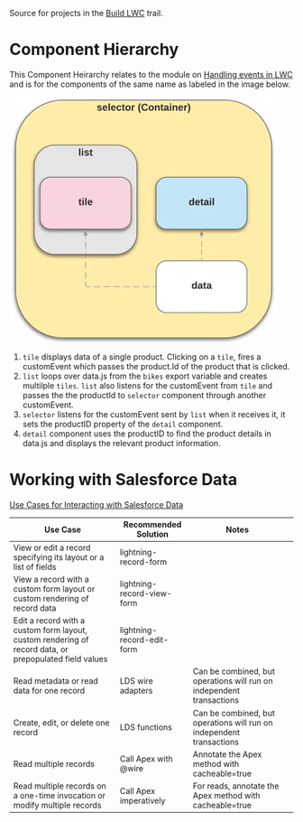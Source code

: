 Source for projects in the [Build LWC](https://trailhead.salesforce.com/en/content/learn/trails/build-lightning-web-components) trail.

# Component Hierarchy

This Component Heirarchy relates to the module on [Handling events in LWC](https://trailhead.salesforce.com/en/content/learn/modules/lightning-web-components-basics/handle-events-in-lightning-web-components?trail_id=build-lightning-web-components) and is for the components of the same name as labeled in the image below.

![image](./assets/componentHier.png)

1. `tile` displays data of a single product. Clicking on a `tile`, fires a customEvent which passes the product.Id of the product that is clicked.
1. `list` loops over data.js from the `bikes` export variable and creates multilple `tiles`. `list` also listens for the customEvent from `tile` and passes the the productId to `selector` component through another customEvent.
1. `selector` listens for the customEvent sent by `list` when it receives it, it sets the productID property of the `detail` component.
1. `detail` component uses the productID to find the product details in data.js and displays the relevant product information.

# Working with Salesforce Data

[Use Cases for Interacting with Salesforce Data](https://trailhead.salesforce.com/content/learn/modules/lightning-web-components-and-salesforce-data/handle-server-errors?trail_id=build-lightning-web-components)

| Use Case                                                                                               | Recommended Solution       | Notes                                                                |     |
| ------------------------------------------------------------------------------------------------------ | -------------------------- | -------------------------------------------------------------------- | --- |
| View or edit a record specifying its layout or a list of fields                                        | lightning-record-form      |                                                                      |     |
| View a record with a custom form layout or custom rendering of record data                             | lightning-record-view-form |                                                                      |     |
| Edit a record with a custom form layout, custom rendering of record data, or prepopulated field values | lightning-record-edit-form |                                                                      |     |
| Read metadata or read data for one record                                                              | LDS wire adapters          | Can be combined, but operations will run on independent transactions |     |
| Create, edit, or delete one record                                                                     | LDS functions              | Can be combined, but operations will run on independent transactions |     |
| Read multiple records                                                                                  | Call Apex with @wire       | Annotate the Apex method with cacheable=true                         |     |
| Read multiple records on a one-time invocation or modify multiple records                              | Call Apex imperatively     | For reads, annotate the Apex method with cacheable=true              |     |
